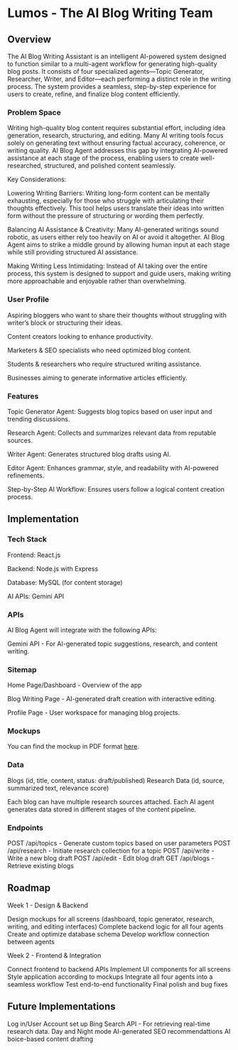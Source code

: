 # Lumos - The AI Blog Writing Team

## Overview

The AI Blog Writing Assistant is an intelligent AI-powered system designed to function similar to a multi-agent workflow for generating high-quality blog posts. It consists of four specialized agents—Topic Generator, Researcher, Writer, and Editor—each performing a distinct role in the writing process. The system provides a seamless, step-by-step experience for users to create, refine, and finalize blog content efficiently.

### Problem Space

Writing high-quality blog content requires substantial effort, including idea generation, research, structuring, and editing. Many AI writing tools focus solely on generating text without ensuring factual accuracy, coherence, or writing quality. AI Blog Agent addresses this gap by integrating AI-powered assistance at each stage of the process, enabling users to create well-researched, structured, and polished content seamlessly.

Key Considerations:

Lowering Writing Barriers: Writing long-form content can be mentally exhausting, especially for those who struggle with articulating their thoughts effectively. This tool helps users translate their ideas into written form without the pressure of structuring or wording them perfectly.

Balancing AI Assistance & Creativity: Many AI-generated writings sound robotic, as users either rely too heavily on AI or avoid it altogether. AI Blog Agent aims to strike a middle ground by allowing human input at each stage while still providing structured AI assistance.

Making Writing Less Intimidating: Instead of AI taking over the entire process, this system is designed to support and guide users, making writing more approachable and enjoyable rather than overwhelming.

### User Profile

Aspiring bloggers who want to share their thoughts without struggling with writer’s block or structuring their ideas.

Content creators looking to enhance productivity.

Marketers & SEO specialists who need optimized blog content.

Students & researchers who require structured writing assistance.

Businesses aiming to generate informative articles efficiently.

### Features

Topic Generator Agent: Suggests blog topics based on user input and trending discussions.

Research Agent: Collects and summarizes relevant data from reputable sources.

Writer Agent: Generates structured blog drafts using AI.

Editor Agent: Enhances grammar, style, and readability with AI-powered refinements.

Step-by-Step AI Workflow: Ensures users follow a logical content creation process.

## Implementation

### Tech Stack

Frontend: React.js

Backend: Node.js with Express

Database: MySQL (for content storage)

AI APIs: Gemini API 

### APIs

AI Blog Agent will integrate with the following APIs:

Gemini API - For AI-generated topic suggestions, research, and content writing.

### Sitemap

Home Page/Dashboard - Overview of the app 

Blog Writing Page - AI-generated draft creation with interactive editing.

Profile Page - User workspace for managing blog projects.

### Mockups

You can find the mockup in PDF format [here](./public/capstone-lowfi-mockup.pdf).

### Data

Blogs (id, title, content, status: draft/published)
Research Data (id, source, summarized text, relevance score)

Each blog can have multiple research sources attached.
Each AI agent generates data stored in different stages of the content pipeline.

### Endpoints

POST /api/topics - Generate custom topics based on user parameters
POST /api/research - Initiate research collection for a topic
POST /api/write - Write a new blog draft
POST /api/edit - Edit blog draft
GET /api/blogs - Retrieve existing blogs

## Roadmap

Week 1 - Design & Backend

Design mockups for all screens (dashboard, topic generator, research, writing, and editing interfaces)
Complete backend logic for all four agents
Create and optimize database schema
Develop workflow connection between agents

Week 2 - Frontend & Integration

Connect frontend to backend APIs
Implement UI components for all screens
Style application according to mockups
Integrate all four agents into a seamless workflow
Test end-to-end functionality
Final polish and bug fixes

## Future Implementations

Log in/User Account set up
Bing Search API - For retrieving real-time research data.
Day and Night mode
AI-generated SEO recommendattions
AI boice-based content drafting




